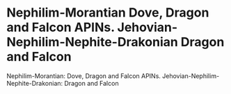 # Nephilim-Morantian Dove, Dragon and Falcon APINs. Jehovian-Nephilim-Nephite-Drakonian Dragon and Falcon

Nephilim-Morantian: Dove, Dragon and Falcon APINs. Jehovian-Nephilim-Nephite-Drakonian: Dragon and Falcon